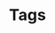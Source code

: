 ---
  title: "Tags"
  description: "All about make my life better tags, eg. money, etf and so on"
  keywords: "elixir, money, etf, invest, tool, gtd, dev"
---